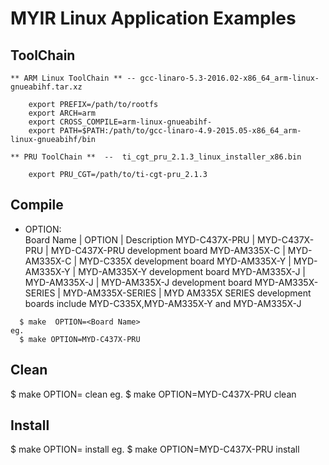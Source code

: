 # MYIR Linux Application Examples

## ToolChain  

	** ARM Linux ToolChain ** -- gcc-linaro-5.3-2016.02-x86_64_arm-linux-gnueabihf.tar.xz  
	
```
	export PREFIX=/path/to/rootfs
	export ARCH=arm
	export CROSS_COMPILE=arm-linux-gnueabihf-
	export PATH=$PATH:/path/to/gcc-linaro-4.9-2015.05-x86_64_arm-linux-gnueabihf/bin  
```  
	 
	** PRU ToolChain **  --  ti_cgt_pru_2.1.3_linux_installer_x86.bin  
```	
	export PRU_CGT=/path/to/ti-cgt-pru_2.1.3
```  

## Compile  
 
  * OPTION:  
	Board Name    |  OPTION       |  Description
	MYD-C437X-PRU | MYD-C437X-PRU |  MYD-C437X-PRU development board
	MYD-AM335X-C  | MYD-AM335X-C  |  MYD-C335X development board
	MYD-AM335X-Y  | MYD-AM335X-Y  |  MYD-AM335X-Y development board
	MYD-AM335X-J  | MYD-AM335X-J  |  MYD-AM335X-J development board
	MYD-AM335X-SERIES  | MYD-AM335X-SERIES  |  MYD AM335X SERIES development boards include MYD-C335X,MYD-AM335X-Y and MYD-AM335X-J 
	

```  
  $ make  OPTION=<Board Name>
eg.
  $ make OPTION=MYD-C437X-PRU
```  
## Clean

  $ make OPTION=<Board Name> clean
eg.
  $ make OPTION=MYD-C437X-PRU clean

  
## Install  

  $ make OPTION=<Board Name> install
eg.
  $ make OPTION=MYD-C437X-PRU install
	
  


